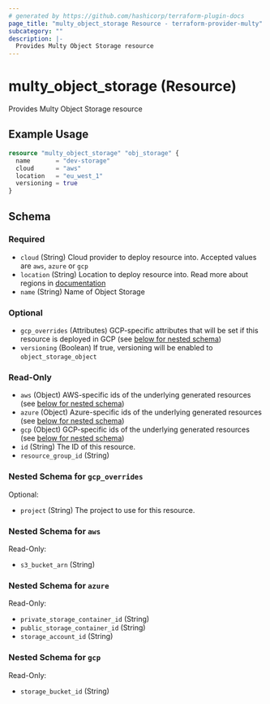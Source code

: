 ```yaml
---
# generated by https://github.com/hashicorp/terraform-plugin-docs
page_title: "multy_object_storage Resource - terraform-provider-multy"
subcategory: ""
description: |-
  Provides Multy Object Storage resource
---
```


# multy_object_storage (Resource)

Provides Multy Object Storage resource

## Example Usage

```terraform
resource "multy_object_storage" "obj_storage" {
  name       = "dev-storage"
  cloud      = "aws"
  location   = "eu_west_1"
  versioning = true
}
```

<!-- schema generated by tfplugindocs -->
## Schema

### Required

- `cloud` (String) Cloud provider to deploy resource into. Accepted values are `aws`, `azure` or `gcp`
- `location` (String) Location to deploy resource into. Read more about regions in [documentation](https://docs.multy.dev/regions)
- `name` (String) Name of Object Storage

### Optional

- `gcp_overrides` (Attributes) GCP-specific attributes that will be set if this resource is deployed in GCP (see [below for nested schema](#nestedatt--gcp_overrides))
- `versioning` (Boolean) If true, versioning will be enabled to `object_storage_object`

### Read-Only

- `aws` (Object) AWS-specific ids of the underlying generated resources (see [below for nested schema](#nestedatt--aws))
- `azure` (Object) Azure-specific ids of the underlying generated resources (see [below for nested schema](#nestedatt--azure))
- `gcp` (Object) GCP-specific ids of the underlying generated resources (see [below for nested schema](#nestedatt--gcp))
- `id` (String) The ID of this resource.
- `resource_group_id` (String)

<a id="nestedatt--gcp_overrides"></a>
### Nested Schema for `gcp_overrides`

Optional:

- `project` (String) The project to use for this resource.


<a id="nestedatt--aws"></a>
### Nested Schema for `aws`

Read-Only:

- `s3_bucket_arn` (String)


<a id="nestedatt--azure"></a>
### Nested Schema for `azure`

Read-Only:

- `private_storage_container_id` (String)
- `public_storage_container_id` (String)
- `storage_account_id` (String)


<a id="nestedatt--gcp"></a>
### Nested Schema for `gcp`

Read-Only:

- `storage_bucket_id` (String)



